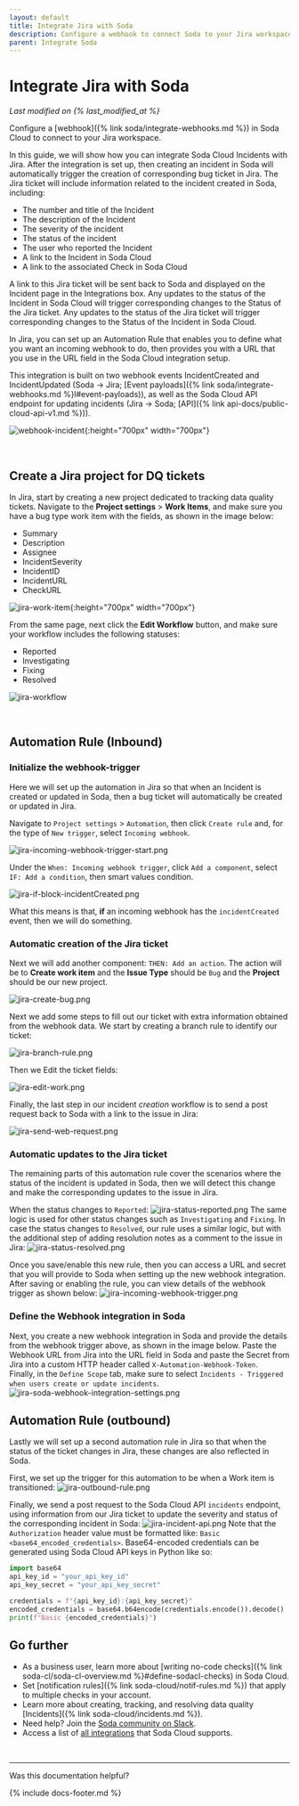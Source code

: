 ```yaml
---
layout: default
title: Integrate Jira with Soda
description: Configure a webhook to connect Soda to your Jira workspace.
parent: Integrate Soda
---
```


# Integrate Jira with Soda 
*Last modified on {% last_modified_at %}*

Configure a [webhook]({% link soda/integrate-webhooks.md %}) in Soda Cloud to connect to your Jira workspace.

In this guide, we will show how you can integrate Soda Cloud Incidents with Jira.
After the integration is set up, then creating an incident in Soda will automatically trigger the creation of corresponding bug ticket in Jira.
The Jira ticket will include information related to the incident created in Soda, including:
- The number and title of the Incident
- The description of the Incident
- The severity of the incident
- The status of the incident
- The user who reported the Incident
- A link to the Incident in Soda Cloud
- A link to the associated Check in Soda Cloud

A link to this Jira ticket will be sent back to Soda and displayed on the Incident page in the Integrations box.
Any updates to the status of the Incident in Soda Cloud will trigger corresponding changes to the Status of the Jira ticket.
Any updates to the status of the Jira ticket will trigger corresponding changes to the Status of the Incident in Soda Cloud.

In Jira, you can set up an Automation Rule that enables you to define what you want an incoming webhook to do,
then provides you with a URL that you use in the URL field in the Soda Cloud integration setup. 

This integration is built on two webhook events IncidentCreated and IncidentUpdated (Soda -> Jira; [Event payloads]({% link soda/integrate-webhooks.md %}l#event-payloads)),
as well as the Soda Cloud API endpoint for updating incidents (Jira -> Soda; [API]({% link api-docs/public-cloud-api-v1.md %})). 


![webhook-incident](/assets/images/webhook-incident.png){:height="700px" width="700px"} 

<br />

## Create a Jira project for DQ tickets
In Jira, start by creating a new project dedicated to tracking data quality tickets.
Navigate to the **Project settings** > **Work Items**, and make sure you have a bug type work item with the fields,
as shown in the image below:
- Summary
- Description
- Assignee
- IncidentSeverity
- IncidentID
- IncidentURL
- CheckURL


![jira-work-item](/assets/images/jira-work-item.png){:height="700px" width="700px"} 

From the same page, next click the **Edit Workflow** button, and make sure your workflow includes the following statuses:
- Reported
- Investigating
- Fixing
- Resolved


![jira-workflow](assets/images/jira-workflow.png)

<br />

## Automation Rule (Inbound)
### Initialize the webhook-trigger
Here we will set up the automation in Jira so that when an Incident is created or updated in Soda,
then a bug ticket will automatically be created or updated in Jira.

Navigate to `Project settings` > `Automation`, then click `Create rule` and, for the type of `New trigger`, select `Incoming webhook`.


![jira-incoming-webhook-trigger-start.png](assets/images/jira-incoming-webhook-trigger-start.png)


Under the `When: Incoming webhook trigger`, click `Add a component`, select `IF: Add a condition`, then smart values condition.


![jira-if-block-incidentCreated.png](/assets/images/jira-if-block-incidentCreated.png)


What this means is that, **if** an incoming webhook has the `incidentCreated` event, then we will do something. 

### Automatic creation of the Jira ticket
Next we will add another component: `THEN: Add an action`. 
The action will be to **Create work item** and the **Issue Type** should be `Bug` and the **Project** should be our new project. 


![jira-create-bug.png](/assets/images/jira-create-bug.png)

Next we add some steps to fill out our ticket with extra information obtained from the webhook data.
We start by creating a branch rule to identify our ticket:


![jira-branch-rule.png](/assets/images/jira-branch-rule.png)

Then we Edit the ticket fields:


![jira-edit-work.png](/assets/images/jira-edit-work.png)

Finally, the last step in our incident _creation_ workflow is to send a post request back to Soda with a link to the issue in Jira:


![jira-send-web-request.png](/assets/images/jira-send-web-request.png)


### Automatic updates to the Jira ticket
The remaining parts of this automation rule cover the scenarios where the status of the incident is updated in Soda,
then we will detect this change and make the corresponding updates to the issue in Jira.

When the status changes to `Reported`:
![jira-status-reported.png](/assets/images/jira-status-reported.png)
The same logic is used for other status changes such as `Investigating` and `Fixing`.
In case the status changes to `Resolved`, our rule uses a similar logic,
but with the additional step of adding resolution notes as a comment to the issue in Jira:
![jira-status-resolved.png](/assets/images/jira-status-resolved.png)

Once you save/enable this new rule, then you can access a URL and secret that you will provide to Soda when setting up the new webhook integration.
After saving or enabling the rule, you can view details of the webhook trigger as shown below:
![jira-incoming-webhook-trigger.png](/assets/images/jira-incoming-webhook-trigger.png)

### Define the Webhook integration in Soda
Next, you create a new webhook integration in Soda and provide the details from the webhook trigger above, as shown in the image below.
Paste the Webhook URL from Jira into the URL field in Soda and paste the Secret from Jira into a custom HTTP header called `X-Automation-Webhook-Token`.  
Finally, in the `Define Scope` tab, make sure to select `Incidents - Triggered when users create or update incidents`.
![jira-soda-webhook-integration-settings.png](assets/images/jira-soda-webhook-integration-settings.png)

## Automation Rule (outbound)
Lastly we will set up a second automation rule in Jira so that when
the status of the ticket changes in Jira, these changes are also reflected in Soda.

First, we set up the trigger for this automation to be when a Work item is transitioned:
![jira-outbound-rule.png](assets/images/jira-outbound-rule.png)

Finally, we send a post request to the Soda Cloud API `incidents` endpoint,
using information from our Jira ticket to update the severity and status of the corresponding incident in Soda:
![jira-incident-api.png](assets/images/jira-incident-api.png)
Note that the `Authorization` header value must be formatted like: `Basic <base64_encoded_credentials>`. 
Base64-encoded credentials can be generated using Soda Cloud API keys in Python like so:
```python
import base64
api_key_id = "your_api_key_id"
api_key_secret = "your_api_key_secret"

credentials = f"{api_key_id}:{api_key_secret}"
encoded_credentials = base64.b64encode(credentials.encode()).decode()
print(f"Basic {encoded_credentials}")
```



## Go further

* As a business user, learn more about [writing no-code checks]({% link soda-cl/soda-cl-overview.md %}#define-sodacl-checks) in Soda Cloud.
* Set [notification rules]({% link soda-cloud/notif-rules.md %}) that apply to multiple checks in your account. 
* Learn more about creating, tracking, and resolving data quality [Incidents]({% link soda-cloud/incidents.md %}).
* Need help? Join the <a href="https://community.soda.io/slack" target="_blank"> Soda community on Slack</a>.
* Access a list of <a href="https://www.soda.io/integrations" target="_blank">all integrations</a> that Soda Cloud supports.
<br />

---

Was this documentation helpful?

<!-- LikeBtn.com BEGIN -->
<span class="likebtn-wrapper" data-theme="tick" data-i18n_like="Yes" data-ef_voting="grow" data-show_dislike_label="true" data-counter_zero_show="true" data-i18n_dislike="No"></span>
<script>(function(d,e,s){if(d.getElementById("likebtn_wjs"))return;a=d.createElement(e);m=d.getElementsByTagName(e)[0];a.async=1;a.id="likebtn_wjs";a.src=s;m.parentNode.insertBefore(a, m)})(document,"script","//w.likebtn.com/js/w/widget.js");</script>
<!-- LikeBtn.com END -->

{% include docs-footer.md %}